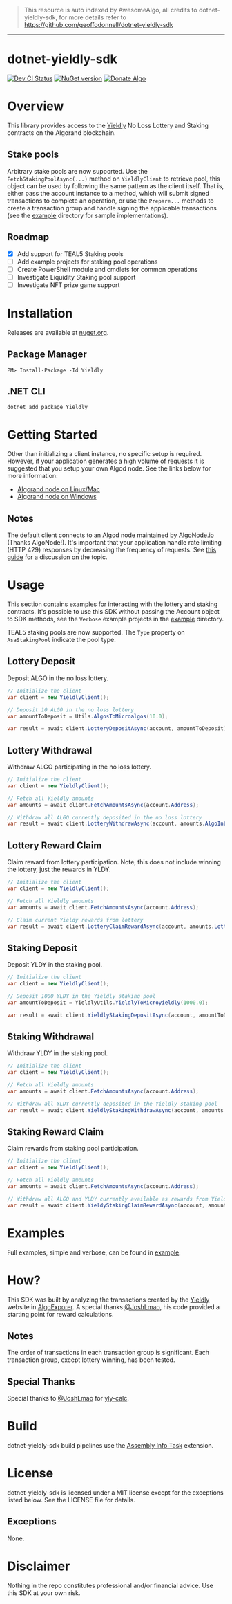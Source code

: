 > This resource is auto indexed by AwesomeAlgo, all credits to dotnet-yieldly-sdk, for more details refer to https://github.com/geoffodonnell/dotnet-yieldly-sdk

---

# dotnet-yieldly-sdk
[![Dev CI Status](https://dev.azure.com/gbo-devops/github-pipelines/_apis/build/status/Yieldly/Yieldly%20Dev%20CI?branchName=develop)](https://dev.azure.com/gbo-devops/github-pipelines/_build/latest?definitionId=4&branchName=develop)
[![NuGet version](https://badge.fury.io/nu/yieldly.svg)](https://badge.fury.io/nu/yieldly)
[![Donate Algo](https://img.shields.io/badge/Donate-ALGO-000000.svg?style=flat)](https://algoexplorer.io/address/EJMR773OGLFAJY5L2BCZKNA5PXLDJOWJK4ED4XDYTYH57CG3JMGQGI25DQ)

# Overview
This library provides access to the [Yieldly](https://app.yieldly.finance/) No Loss Lottery and Staking contracts on the Algorand blockchain.

## Stake pools
Arbitrary stake pools are now supported. Use the `FetchStakingPoolAsync(...)` method on `YieldlyClient` to retrieve pool, this object can be used by following the same pattern as the client itself. That is, either pass the account instance to a method, which will submit signed transactions to complete an operation, or use the `Prepare...` methods to create a transaction group and handle signing the applicable transactions (see the [example](/example) directory for sample implementations).

## Roadmap
- [x] Add support for TEAL5 Staking pools
- [ ] Add example projects for staking pool operations
- [ ] Create PowerShell module and cmdlets for common operations
- [ ] Investigate Liquidity Staking pool support
- [ ] Investigate NFT prize game support

# Installation
Releases are available at [nuget.org](https://www.nuget.org/packages/Yieldly/).

## Package Manager
```
PM> Install-Package -Id Yieldly
```

## .NET CLI
```
dotnet add package Yieldly
```

# Getting Started
Other than initializing a client instance, no specific setup is required. However, if your application generates a high volume of requests it is suggested that you setup your own Algod node. See the links below for more information:
* [Algorand node on Linux/Mac](https://developer.algorand.org/docs/run-a-node/setup/install/)
* [Algorand node on Windows](https://github.com/randlabs/algorand-windows-node)

## Notes
The default client connects to an Algod node maintained by [AlgoNode.io](https://algonode.io/) (Thanks AlgoNode!). It's important that your application handle rate limiting (HTTP 429) responses by decreasing the frequency of requests. See [this guide](https://docs.microsoft.com/en-us/dotnet/architecture/microservices/implement-resilient-applications/implement-http-call-retries-exponential-backoff-polly) for a discussion on the topic.

# Usage
This section contains examples for interacting with the lottery and staking contracts. It's possible to use this SDK without passing the Account object to SDK methods, see the `Verbose` example projects in the [example](/example) directory.

TEAL5 staking pools are now supported. The `Type` property on `AsaStakingPool` indicate the pool type.

## Lottery Deposit
Deposit ALGO in the no loss lottery.

```C#
// Initialize the client
var client = new YieldlyClient();

// Deposit 10 ALGO in the no loss lottery
var amountToDeposit = Utils.AlgosToMicroalgos(10.0);

var result = await client.LotteryDepositAsync(account, amountToDeposit);
```

## Lottery Withdrawal
Withdraw ALGO participating in the no loss lottery.

```C#
// Initialize the client
var client = new YieldlyClient();

// Fetch all Yieldly amounts
var amounts = await client.FetchAmountsAsync(account.Address);

// Withdraw all ALGO currently deposited in the no loss lottery
var result = await client.LotteryWithdrawAsync(account, amounts.AlgoInLottery);
```

## Lottery Reward Claim
Claim reward from lottery participation. Note, this does not include winning the lottery, just the rewards in YLDY.

```C#
// Initialize the client
var client = new YieldlyClient();

// Fetch all Yieldly amounts
var amounts = await client.FetchAmountsAsync(account.Address);

// Claim current Yieldy rewards from lottery
var result = await client.LotteryClaimRewardAsync(account, amounts.LotteryReward.Yieldly);
```

## Staking Deposit
Deposit YLDY in the staking pool.

```C#
// Initialize the client
var client = new YieldlyClient();

// Deposit 1000 YLDY in the Yieldly staking pool
var amountToDeposit = YieldlyUtils.YieldlyToMicroyieldly(1000.0);

var result = await client.YieldlyStakingDepositAsync(account, amountToDeposit);
```

## Staking Withdrawal
Withdraw YLDY in the staking pool.

```C#
// Initialize the client
var client = new YieldlyClient();

// Fetch all Yieldly amounts
var amounts = await client.FetchAmountsAsync(account.Address);

// Withdraw all YLDY currently deposited in the Yieldly staking pool
var result = await client.YieldlyStakingWithdrawAsync(account, amounts.YieldlyStaked);
```

## Staking Reward Claim
Claim rewards from staking pool participation.

```C#
// Initialize the client
var client = new YieldlyClient();

// Fetch all Yieldly amounts
var amounts = await client.FetchAmountsAsync(account.Address);

// Withdraw all ALGO and YLDY currently available as rewards from Yieldly staking pool participation
var result = await client.YieldyStakingClaimRewardAsync(account, amounts.StakingReward);
```

# Examples
Full examples, simple and verbose, can be found in [example](/example).

# How?
This SDK was built by analyzing the transactions created by the [Yieldly](https://app.yieldly.finance/) website in [AlgoExporer](https://algoexplorer.io/). A special thanks [@JoshLmao](https://github.com/JoshLmao), his code provided a starting point for reward calculations. 

## Notes
The order of transactions in each transaction group is significant. Each transaction group, except lottery winning, has been tested.

## Special Thanks
Special thanks to [@JoshLmao](https://github.com/JoshLmao) for [yly-calc](https://github.com/JoshLmao/ydly-calc/blob/main/src/js/YLDYCalculation.js).

# Build
dotnet-yieldly-sdk build pipelines use the [Assembly Info Task](https://github.com/BMuuN/vsts-assemblyinfo-task) extension.

# License
dotnet-yieldly-sdk is licensed under a MIT license except for the exceptions listed below. See the LICENSE file for details.

## Exceptions
None.

# Disclaimer
Nothing in the repo constitutes professional and/or financial advice. Use this SDK at your own risk.